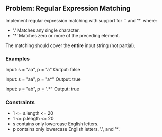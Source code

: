 ## Problem: Regular Expression Matching

Implement regular expression matching with support for '.' and '*' where:

- '.' Matches any single character.
- '*' Matches zero or more of the preceding element.

The matching should cover the **entire** input string (not partial).

### Examples

Input: s = "aa", p = "a"
Output: false

Input: s = "aa", p = "a*"
Output: true

Input: s = "ab", p = ".*"
Output: true

### Constraints

- 1 <= s.length <= 20
- 1 <= p.length <= 20
- s contains only lowercase English letters.
- p contains only lowercase English letters, '.', and '*'.

